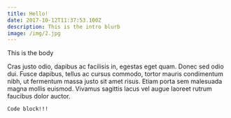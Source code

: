 ```yaml
---
title: Hello!
date: 2017-10-12T11:37:53.100Z
description: This is the intro blurb
image: /img/2.jpg
---
```

This is the body

Cras justo odio, dapibus ac facilisis in, egestas eget quam. Donec sed odio dui. Fusce dapibus, tellus ac cursus commodo, tortor mauris condimentum nibh, ut fermentum massa justo sit amet risus. Etiam porta sem malesuada magna mollis euismod. Vivamus sagittis lacus vel augue laoreet rutrum faucibus dolor auctor.

```
Code block!!!
```
